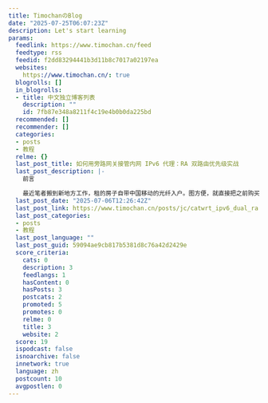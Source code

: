 ```yaml
---
title: TimochanのBlog
date: "2025-07-25T06:07:23Z"
description: Let's start learning
params:
  feedlink: https://www.timochan.cn/feed
  feedtype: rss
  feedid: f2dd83294441b3d11b8c7017a02197ea
  websites:
    https://www.timochan.cn/: true
  blogrolls: []
  in_blogrolls:
  - title: 中文独立博客列表
    description: ""
    id: 7fb87e348a8211f4c19e4b0b0da225bd
  recommended: []
  recommender: []
  categories:
  - posts
  - 教程
  relme: {}
  last_post_title: 如何用旁路网关接管内网 IPv6 代理：RA 双路由优先级实战
  last_post_description: |-
    前言

    最近笔者搬到新地方工作，租的房子自带中国移动的光纤入户。图方便，就直接把之前购买的华为 CP
  last_post_date: "2025-07-06T12:26:42Z"
  last_post_link: https://www.timochan.cn/posts/jc/catwrt_ipv6_dual_ra
  last_post_categories:
  - posts
  - 教程
  last_post_language: ""
  last_post_guid: 59094ae9cb817b5381d8c76a42d2429e
  score_criteria:
    cats: 0
    description: 3
    feedlangs: 1
    hasContent: 0
    hasPosts: 3
    postcats: 2
    promoted: 5
    promotes: 0
    relme: 0
    title: 3
    website: 2
  score: 19
  ispodcast: false
  isnoarchive: false
  innetwork: true
  language: zh
  postcount: 10
  avgpostlen: 0
---
```

